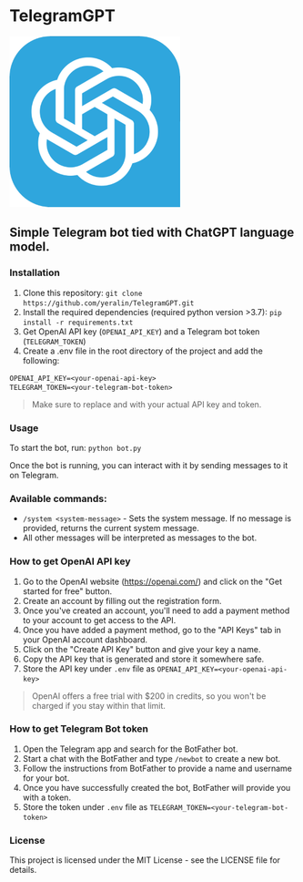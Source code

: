 # TelegramGPT
![Logo](./TelegramGPT.png)
## Simple Telegram bot tied with ChatGPT language model.

### Installation
1. Clone this repository:
`git clone https://github.com/yeralin/TelegramGPT.git`
2. Install the required dependencies (required python version >3.7):
`pip install -r requirements.txt`
3. Get OpenAI API key (`OPENAI_API_KEY`) and a Telegram bot token (`TELEGRAM_TOKEN`)
4. Create a .env file in the root directory of the project and add the following:
```
OPENAI_API_KEY=<your-openai-api-key>
TELEGRAM_TOKEN=<your-telegram-bot-token>
```
> Make sure to replace <your-openai-api-key> and <your-telegram-bot-token> with your actual API key and token.

### Usage
To start the bot, run: `python bot.py`

Once the bot is running, you can interact with it by sending messages to it on Telegram.

### Available commands:
* `/system <system-message>` - Sets the system message. If no message is provided, returns the current system message.
* All other messages will be interpreted as messages to the bot.
  
### How to get OpenAI API key
1. Go to the OpenAI website (https://openai.com/) and click on the "Get started for free" button.
2. Create an account by filling out the registration form.
3. Once you've created an account, you'll need to add a payment method to your account to get access to the API.
4. Once you have added a payment method, go to the "API Keys" tab in your OpenAI account dashboard.
5. Click on the "Create API Key" button and give your key a name.
6. Copy the API key that is generated and store it somewhere safe.
7. Store the API key under `.env` file as `OPENAI_API_KEY=<your-openai-api-key>`
> OpenAI offers a free trial with $200 in credits, so you won't be charged if you stay within that limit.
  
### How to get Telegram Bot token
1. Open the Telegram app and search for the BotFather bot.
2. Start a chat with the BotFather and type `/newbot` to create a new bot.
3. Follow the instructions from BotFather to provide a name and username for your bot.
4. Once you have successfully created the bot, BotFather will provide you with a token.
5. Store the token under `.env` file as `TELEGRAM_TOKEN=<your-telegram-bot-token>`

### License

This project is licensed under the MIT License - see the LICENSE file for details.
